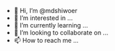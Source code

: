 - 👋 Hi, I’m @mdshiwoer
- 👀 I’m interested in ...
- 🌱 I’m currently learning ...
- 💞️ I’m looking to collaborate on ...
- 📫 How to reach me ...

<!---
mdshiwoer/mdshiwoer is a ✨ special ✨ repository because its `README.md` (this file) appears on your GitHub profile.
You can click the Preview link to take a look at your changes.
--->
